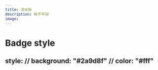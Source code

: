 ```yaml
---
title: 流水账
description: 帐不平😿
image: 
---
```

# Badge style
style:
    // background: "#2a9d8f"
    // color: "#fff"
---